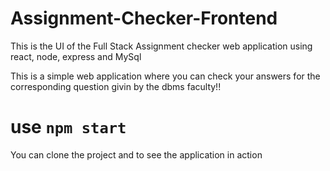 # Assignment-Checker-Frontend

This is the UI of the Full Stack Assignment checker web application using react, node, express and MySql

This is a simple web application where you can check your answers for the corresponding question givin by the dbms faculty!!

# use  `npm start`

You can clone the project and  to see the application in action

